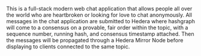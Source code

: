 This is a full-stack modern web chat application that allows people all over the world who are heartbroken or looking for love to chat anonymously. 
All messages in the chat application are submitted to Hedera where hashgraph will come to a consensus on a provable, fair order within the topic, with a sequence number, running hash, and consensus timestamp attached. Then the messages will be propagated through a Hedera Mirror Node before displaying to clients connected to the same topic.
